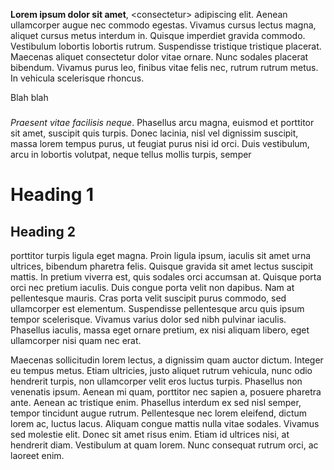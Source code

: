 <strong>Lorem ipsum dolor sit amet</strong>, &lt;consectetur&gt; adipiscing elit. Aenean ullamcorper augue nec commodo egestas. Vivamus cursus lectus magna, aliquet cursus metus interdum in. Quisque imperdiet gravida commodo. Vestibulum lobortis lobortis rutrum. Suspendisse tristique tristique placerat. Maecenas aliquet consectetur dolor vitae ornare. Nunc sodales placerat bibendum. Vivamus purus leo, finibus vitae felis nec, rutrum rutrum metus. In vehicula scelerisque rhoncus.

Blah blah

###

<em>Praesent vitae facilisis neque</em>. Phasellus arcu magna, euismod et porttitor sit amet, suscipit quis turpis. Donec lacinia, nisl vel dignissim suscipit, massa lorem tempus purus, ut feugiat purus nisi id orci. Duis vestibulum, arcu in lobortis volutpat, neque tellus mollis turpis, semper

# Heading 1

## Heading 2

porttitor turpis ligula eget magna. Proin ligula ipsum, iaculis sit amet urna ultrices, bibendum pharetra felis. Quisque gravida sit amet lectus suscipit mattis. In pretium viverra est, quis sodales orci accumsan at. Quisque porta orci nec pretium iaculis. Duis congue porta velit non dapibus. Nam at pellentesque mauris. Cras porta velit suscipit purus commodo, sed ullamcorper est elementum. Suspendisse pellentesque arcu quis ipsum tempor scelerisque. Vivamus varius dolor sed nibh pulvinar iaculis. Phasellus iaculis, massa eget ornare pretium, ex nisi aliquam libero, eget ullamcorper nisi quam nec erat.

<script src="https://www.spotlightpa.org/embed.js" async></script>

<div data-spl-embed-version="1" data-spl-src="https://www.spotlightpa.org/embeds/cta/"></div>

Maecenas sollicitudin lorem lectus, a dignissim quam auctor dictum. Integer eu tempus metus. Etiam ultricies, justo aliquet rutrum vehicula, nunc odio hendrerit turpis, non ullamcorper velit eros luctus turpis. Phasellus non venenatis ipsum. Aenean mi quam, porttitor nec sapien a, posuere pharetra ante. Aenean ac tristique enim. Phasellus interdum ex sed nisl semper, tempor tincidunt augue rutrum. Pellentesque nec lorem eleifend, dictum lorem ac, luctus lacus. Aliquam congue mattis nulla vitae sodales. Vivamus sed molestie elit. Donec sit amet risus enim. Etiam id ultrices nisi, at hendrerit diam. Vestibulum at quam lorem. Nunc consequat rutrum orci, ac laoreet enim.
